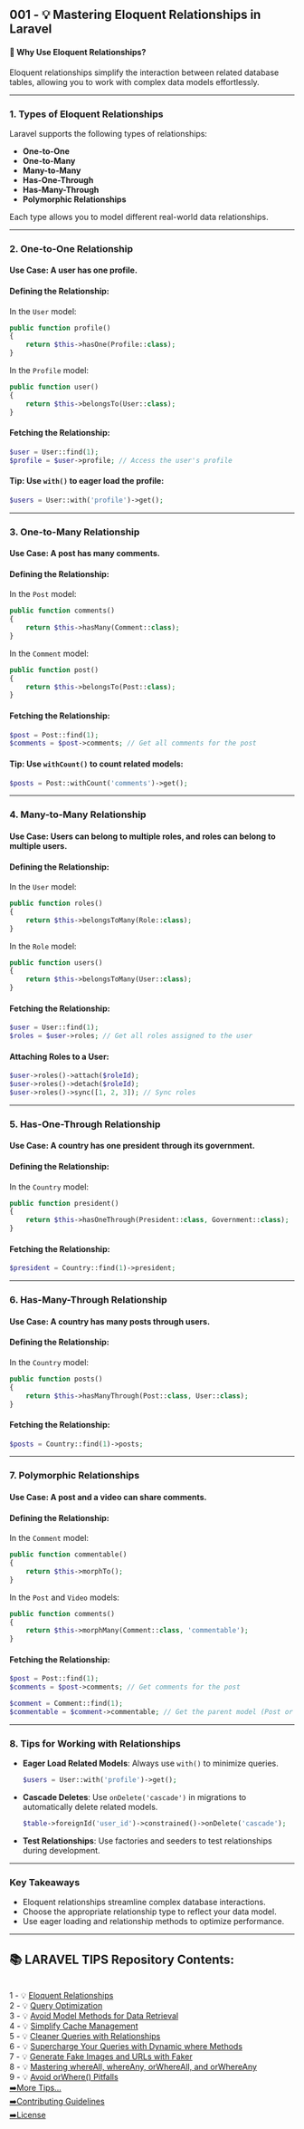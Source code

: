 ## 001 - 💡 Mastering Eloquent Relationships in Laravel

#### 🚀 **Why Use Eloquent Relationships?**
Eloquent relationships simplify the interaction between related database tables, allowing you to work with complex data models effortlessly.

---

### **1. Types of Eloquent Relationships**

Laravel supports the following types of relationships:
- **One-to-One**
- **One-to-Many**
- **Many-to-Many**
- **Has-One-Through**
- **Has-Many-Through**
- **Polymorphic Relationships**

Each type allows you to model different real-world data relationships.

---

### **2. One-to-One Relationship**

#### **Use Case**: A user has one profile.

#### **Defining the Relationship**:
In the `User` model:
```php
public function profile()
{
    return $this->hasOne(Profile::class);
}
```

In the `Profile` model:
```php
public function user()
{
    return $this->belongsTo(User::class);
}
```

#### **Fetching the Relationship**:
```php
$user = User::find(1);
$profile = $user->profile; // Access the user's profile
```

#### **Tip**: Use `with()` to eager load the profile:
```php
$users = User::with('profile')->get();
```

---

### **3. One-to-Many Relationship**

#### **Use Case**: A post has many comments.

#### **Defining the Relationship**:
In the `Post` model:
```php
public function comments()
{
    return $this->hasMany(Comment::class);
}
```

In the `Comment` model:
```php
public function post()
{
    return $this->belongsTo(Post::class);
}
```

#### **Fetching the Relationship**:
```php
$post = Post::find(1);
$comments = $post->comments; // Get all comments for the post
```

#### **Tip**: Use `withCount()` to count related models:
```php
$posts = Post::withCount('comments')->get();
```

---

### **4. Many-to-Many Relationship**

#### **Use Case**: Users can belong to multiple roles, and roles can belong to multiple users.

#### **Defining the Relationship**:
In the `User` model:
```php
public function roles()
{
    return $this->belongsToMany(Role::class);
}
```

In the `Role` model:
```php
public function users()
{
    return $this->belongsToMany(User::class);
}
```

#### **Fetching the Relationship**:
```php
$user = User::find(1);
$roles = $user->roles; // Get all roles assigned to the user
```

#### **Attaching Roles to a User**:
```php
$user->roles()->attach($roleId);
$user->roles()->detach($roleId);
$user->roles()->sync([1, 2, 3]); // Sync roles
```

---

### **5. Has-One-Through Relationship**

#### **Use Case**: A country has one president through its government.

#### **Defining the Relationship**:
In the `Country` model:
```php
public function president()
{
    return $this->hasOneThrough(President::class, Government::class);
}
```

#### **Fetching the Relationship**:
```php
$president = Country::find(1)->president;
```

---

### **6. Has-Many-Through Relationship**

#### **Use Case**: A country has many posts through users.

#### **Defining the Relationship**:
In the `Country` model:
```php
public function posts()
{
    return $this->hasManyThrough(Post::class, User::class);
}
```

#### **Fetching the Relationship**:
```php
$posts = Country::find(1)->posts;
```

---

### **7. Polymorphic Relationships**

#### **Use Case**: A post and a video can share comments.

#### **Defining the Relationship**:
In the `Comment` model:
```php
public function commentable()
{
    return $this->morphTo();
}
```

In the `Post` and `Video` models:
```php
public function comments()
{
    return $this->morphMany(Comment::class, 'commentable');
}
```

#### **Fetching the Relationship**:
```php
$post = Post::find(1);
$comments = $post->comments; // Get comments for the post

$comment = Comment::find(1);
$commentable = $comment->commentable; // Get the parent model (Post or Video)
```

---

### **8. Tips for Working with Relationships**

- **Eager Load Related Models**: Always use `with()` to minimize queries.
   ```php
   $users = User::with('profile')->get();
   ```

- **Cascade Deletes**: Use `onDelete('cascade')` in migrations to automatically delete related models.
   ```php
   $table->foreignId('user_id')->constrained()->onDelete('cascade');
   ```

- **Test Relationships**: Use factories and seeders to test relationships during development.

---

### **Key Takeaways**
- Eloquent relationships streamline complex database interactions.
- Choose the appropriate relationship type to reflect your data model.
- Use eager loading and relationship methods to optimize performance.

---

## 📚 LARAVEL TIPS Repository Contents:
</br>
1 - 💡 <a href="https://github.com/saberfazliahmadi/Laravel-Tips/blob/main/tips/001-eloquent-relationships.md" >Eloquent Relationships</a>  
</br>
2 - 💡 <a href="https://github.com/saberfazliahmadi/Laravel-Tips/blob/main/tips/002-query-optimization.md" >Query Optimization</a>
</br>
3 - 💡 <a href="https://github.com/saberfazliahmadi/Laravel-Tips/blob/main/tips/003-dont-use-model-methods-for-retrieving-data.md" >Avoid Model Methods for Data Retrieval</a>
</br>
4 - 💡 <a href="https://github.com/saberfazliahmadi/Laravel-Tips/blob/main/tips/004-use-optimize-clear-command.md" >Simplify Cache Management</a>  
</br>
5 - 💡 <a href="https://github.com/saberfazliahmadi/Laravel-Tips/blob/main/tips/005-querying-with-relationships.md" >Cleaner Queries with Relationships</a>
</br>
6 - 💡 <a href="https://github.com/saberfazliahmadi/Laravel-Tips/blob/main/tips/006-dynamic-where-methods.md" >Supercharge Your Queries with Dynamic where Methods</a>
</br>
7 - 💡 <a href="https://github.com/saberfazliahmadi/Laravel-Tips/blob/main/tips/007-faker_image_generation.md" >Generate Fake Images and URLs with Faker</a>
</br>
8 - 💡 <a href="https://github.com/saberfazliahmadi/Laravel-Tips/blob/main/tips/008-query-builder-where-methods.md" >Mastering whereAll, whereAny, orWhereAll, and orWhereAny</a>
</br>
9 - 💡 <a href="https://github.com/saberfazliahmadi/Laravel-Tips/blob/main/tips/009-orwhere-query-mistake.md" >Avoid orWhere() Pitfalls</a>
</br>
<a href="https://github.com/saberfazliahmadi/Laravel-Tips" >➡️More Tips...</a>
</br>
<a href="https://github.com/saberfazliahmadi/Laravel-Tips/blob/main/CONTRIBUTING.md" >➡️Contributing Guidelines</a>
</br>
<a href="https://github.com/saberfazliahmadi/Laravel-Tips/blob/main/LICENSE" >➡️License</a>
</br>
</br>
